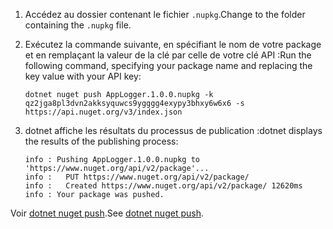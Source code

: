1. <span data-ttu-id="07e03-101">Accédez au dossier contenant le fichier `.nupkg`.</span><span class="sxs-lookup"><span data-stu-id="07e03-101">Change to the folder containing the `.nupkg` file.</span></span>

1. <span data-ttu-id="07e03-102">Exécutez la commande suivante, en spécifiant le nom de votre package et en remplaçant la valeur de la clé par celle de votre clé API :</span><span class="sxs-lookup"><span data-stu-id="07e03-102">Run the following command, specifying your package name and replacing the key value with your API key:</span></span>

    ```cli
    dotnet nuget push AppLogger.1.0.0.nupkg -k qz2jga8pl3dvn2akksyquwcs9ygggg4exypy3bhxy6w6x6 -s https://api.nuget.org/v3/index.json
    ```

1. <span data-ttu-id="07e03-103">dotnet affiche les résultats du processus de publication :</span><span class="sxs-lookup"><span data-stu-id="07e03-103">dotnet displays the results of the publishing process:</span></span>

    ```output
    info : Pushing AppLogger.1.0.0.nupkg to 'https://www.nuget.org/api/v2/package'...
    info :   PUT https://www.nuget.org/api/v2/package/
    info :   Created https://www.nuget.org/api/v2/package/ 12620ms
    info : Your package was pushed.
    ```

<span data-ttu-id="07e03-104">Voir [dotnet nuget push](/dotnet/core/tools/dotnet-nuget-push).</span><span class="sxs-lookup"><span data-stu-id="07e03-104">See [dotnet nuget push](/dotnet/core/tools/dotnet-nuget-push).</span></span>